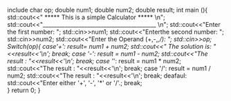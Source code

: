 include<iostream>
char op;
double num1;
double num2;
double result;
int main (){
std::cout<<" ***** This is a simple Calculator ***** \n";
std::cout<<"_________________________________________ \n";
std::cout<<"Enter the first number: ";
std::cin>>num1;
std::cout<<"Enterthe second number: ";
std::cin>>num2;
std::cout<<"Enter the Operand (+,-,*,/): ";
std::cin>>op;
Switch(op){
    case'+':
              result= num1 + num2;
              std::cout<<" The solution is: "<<result<<'\n';
              break;
    case '-':
        	    result = num1 - num2;
        	    std::cout<<"The result : "<<result<<'\n';
        	    break;
    case '*':
        	    result = num1 * num2;
        	    std::cout<<"The result : "<<result<<'\n';
        	    break;
    case '/':
        	    result = num1 / num2;
        	    std::cout<<"The result : "<<result<<'\n';
        	    break;
    deafaul:
        	    std::cout<<"Enter either '+', '-', '*' or '/'.;
              break;      
}
return 0;
}
